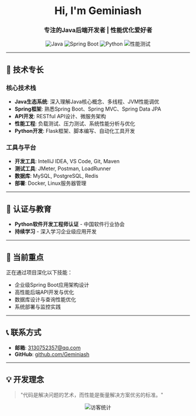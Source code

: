 <h1 align="center">Hi, I'm Geminiash</h1>
<h3 align="center">专注的Java后端开发者 | 性能优化爱好者</h3>

<div align="center">
  
  ![Java](https://img.shields.io/badge/Java-Expert-red?style=flat&logo=java)
  ![Spring Boot](https://img.shields.io/badge/Spring_Boot-Proficient-brightgreen?style=flat&logo=springboot)
  ![Python](https://img.shields.io/badge/Python-Intermediate-blue?style=flat&logo=python)
  ![性能测试](https://img.shields.io/badge/性能测试-擅长-orange?style=flat&logo=selenium)

</div>

---

## 🚀 技术专长

### 核心技术栈
- **Java生态系统**: 深入理解Java核心概念、多线程、JVM性能调优
- **Spring框架**: 熟悉Spring Boot、Spring MVC、Spring Data JPA
- **API开发**: RESTful API设计、微服务架构
- **性能工程**: 负载测试、压力测试、系统性能分析与优化
- **Python开发**: Flask框架、脚本编写、自动化工具开发

### 工具与平台
- **开发工具**: IntelliJ IDEA, VS Code, Git, Maven
- **测试工具**: JMeter, Postman, LoadRunner
- **数据库**: MySQL, PostgreSQL, Redis
- **部署**: Docker, Linux服务器管理

---

## 📜 认证与教育

- **Python软件开发工程师认证** - 中国软件行业协会
- **持续学习** - 深入学习企业级应用开发

---

## 🎯 当前重点

正在通过项目深化以下技能：
- 企业级Spring Boot应用架构设计
- 高性能后端API开发与优化
- 数据库设计与查询性能优化
- 系统部署与监控实践

---

## 📞 联系方式

- **邮箱**: 3130752357@qq.com
- **GitHub**: [github.com/Geminiash](https://github.com/Geminiash)

---

## 💡 开发理念

> "代码是解决问题的艺术，而性能是衡量解决方案优劣的标准。"

<div align="center">
  
  <img src="https://visitor-badge.laobi.icu/badge?page_id=Geminiash.Geminiash" alt="访客统计" />

</div>
